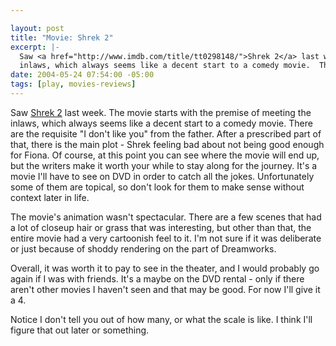 ```yaml
--- 

layout: post
title: "Movie: Shrek 2"
excerpt: |-
  Saw <a href="http://www.imdb.com/title/tt0298148/">Shrek 2</a> last week.  The movie starts with the premise of meeting the
  inlaws, which always seems like a decent start to a comedy movie.  There are the requisite "I don't like you" from the father.  After a prescribed part of that, there is the main plot - Shrek feeling bad about not being good enough for Fiona.  Of course, at this point you can see where the movie will end up, but the writers make it worth your while to stay along for the journey.  It's a movie I'll have to see on DVD in order to catch all the jokes.
date: 2004-05-24 07:54:00 -05:00
tags: [play, movies-reviews]
---
```

Saw <a href="http://www.imdb.com/title/tt0298148/">Shrek 2</a> last week.  The movie starts with the premise of meeting the
inlaws, which always seems like a decent start to a comedy movie.  There are the requisite "I don't like you" from the father.  After a prescribed part of that, there is the main plot - Shrek feeling bad about not being good enough for Fiona.  Of course, at this point you can see where the movie will end up, but the writers make it worth your while to stay along for the journey.  It's a movie I'll have to see on DVD in order to catch all the jokes.  Unfortunately some of them are topical, so don't look for them to make sense without context later in life.

The movie's animation wasn't spectacular.  There are a few scenes that had a lot of closeup hair or grass that was interesting, but other than that, the entire movie had a very cartoonish feel to it.  I'm not sure if it was deliberate or just because of shoddy rendering
on the part of Dreamworks.

Overall, it was worth it to pay to see in the theater, and I would probably go again if I was with friends.   It's a maybe on the DVD
rental - only if there aren't other movies I haven't seen and that may be good.  For now I'll give it a 4.

Notice I don't tell you out of how many, or what the scale is like.  I think I'll figure that out later or something.
